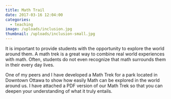 ```yaml
---
title: Math Trail
date: 2017-03-16 12:04:00
categories:
  - teaching
image: /uploads/inclusion.jpg
thumbnail: /uploads/inclusion-small.jpg
---
```



It is important to provide students with the opportunity to explore the world around them. A math trek is a great way to combine real world experiences with math. Often, students do not even recognize that math surrounds them in their every day lives.&nbsp;

One of my peers and I have developed a Math Trek for a park located in Downtown Ottawa to show how easily Math can be explored in the world around us. I have attached a PDF version of our Math Trek so that you can deepen your understanding of what it truly entails.&nbsp;

&nbsp;